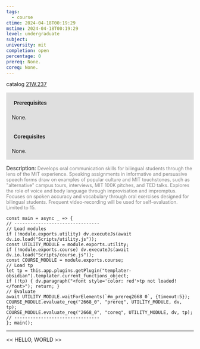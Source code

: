```yaml
---
tags:
  - course
ctime: 2024-04-18T00:19:29
mstime: 2024-04-18T00:19:29
level: undergraduate
subject: 
university: mit
completion: open
percentage: 0
prereq: None.
coreq: None.
---
```


catalog [21W.237](http://student.mit.edu/catalog/m21Wa.html#21W.237)

<span style="display: block; padding: 15px; background-color: rgb(100, 100, 100, 0.2);"><font id="m_prereq2668_0" style="display: block; font-family: Arial, sans-serif; font-weight: bold; padding: 5px">Prerequisites</font><br><span id="prereq2668_0">None.</span></span>
<span style="display: block; padding: 15px; background-color: rgb(100, 100, 100, 0.2);"><font id="m_coreq2668_0" style="display: block; font-family: Arial, sans-serif; font-weight: bold; padding: 5px">Corequisites</font><br><span id="coreq2668_0">None.</span></span>

<font style="">Description:</font>
<font style="color: grey; font-size: 0.8rem;">Develops oral communication skills for bilingual students through the lens of the MIT experience. Speaking assignments in informative and persuasive speech forms draw on examples of popular culture and MIT touchstones, such as "alternative" campus tours, interviews, MIT 100K pitches, and TED talks. Explores the role of voice and body language through improvisation and impromptus. Focuses on spoken accuracy and vocabulary through oral exercises designed for bilingual students. Frequent video-recording will be used for self-evaluation. Limited to 15.</font>

```dataviewjs
const main = async _ => {
// --------------------------------
// Load modules
if (!module.exports.utility) dv.executeJs(await dv.io.load("Scripts/utility.js"));
const UTILITY_MODULE = module.exports.utility;
if (!module.exports.course) dv.executeJs(await dv.io.load("Scripts/course.js"));
const COURSE_MODULE = module.exports.course;
// Load tp
let tp = this.app.plugins.getPlugin("templater-obsidian").templater.current_functions_object;
if (!tp) { dv.paragraph("<font style='color: red'>tp not loaded!</font>"); return; }
// Evaluate
await UTILITY_MODULE.waitForElements(`#m_prereq2668_0`, {timeout:5});
COURSE_MODULE.evaluate_req("2668_0", "prereq", UTILITY_MODULE, dv, tp);
COURSE_MODULE.evaluate_req("2668_0", "coreq", UTILITY_MODULE, dv, tp);
// --------------------------------
}; main();
```

---

<< HELLO, WORLD >>
